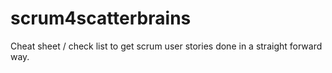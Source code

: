 # scrum4scatterbrains
Cheat sheet / check list to get scrum user stories done in a straight forward way.
